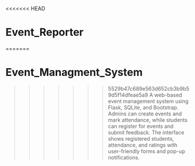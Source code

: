 <<<<<<< HEAD
# Event_Reporter
=======
# Event_Managment_System
>>>>>>> 5529b47c689e563d652cb3b9b59d5f14dfeae5a9
A web-based event management system using Flask, SQLite, and Bootstrap. Admins can create events and mark attendance, while students can register for events and submit feedback. The interface shows registered students, attendance, and ratings with user-friendly forms and pop-up notifications.
